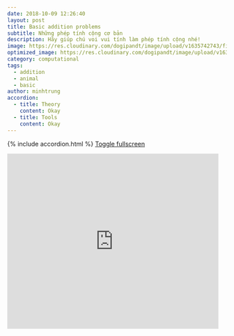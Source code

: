 ```yaml
---
date: 2018-10-09 12:26:40
layout: post
title: Basic addition problems
subtitle: Những phép tính cộng cơ bản
description: Hãy giúp chú voi vui tính làm phép tính cộng nhé!
image: https://res.cloudinary.com/dogipandt/image/upload/v1635742743/find-the-sum-of-2-numbers-n%E1%BB%81n_ikjzwb.png
optimized_image: https://res.cloudinary.com/dogipandt/image/upload/v1635742743/find-the-sum-of-2-numbers-n%E1%BB%81n_ikjzwb.png
category: computational
tags:
  - addition
  - animal
  - basic
author: minhtrung
accordion:
  - title: Theory
    content: Okay
  - title: Tools
    content: Okay
---
```

{% include accordion.html %}
<a href="https://scratch.mit.edu/projects/566540009/fullscreen/"> Toggle fullscreen </a>
<iframe src="https://scratch.mit.edu/projects/566540009/embed" allowtransparency="true" width="485" height="402" frameborder="0" scrolling="no" allowfullscreen></iframe>